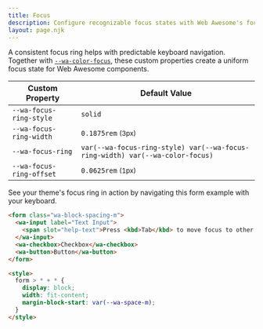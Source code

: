 ```yaml
---
title: Focus
description: Configure recognizable focus states with Web Awesome's focus properties.
layout: page.njk
---
```


A consistent focus ring helps with predictable keyboard navigation. Together with [`--wa-color-focus`](/docs/theming/color/#interactions), these custom properties create a uniform focus state for Web Awesome components.


| Custom Property          |  Default Value                                                                |
| ------------------------ | ----------------------------------------------------------------------------- |
| `--wa-focus-ring-style`  | `solid`                                                                       |
| `--wa-focus-ring-width`  | `0.1875rem` <small>(3px)</small>                                              |
| `--wa-focus-ring`        | `var(--wa-focus-ring-style) var(--wa-focus-ring-width) var(--wa-color-focus)` |
| `--wa-focus-ring-offset` | `0.0625rem` <small>(1px)</small>                                              |

See your theme's focus ring in action by navigating this form example with your keyboard.

```html {.example}
<form class="wa-block-spacing-m">
  <wa-input label="Text Input">
    <span slot="help-text">Press <kbd>Tab</kbd> to move focus to other interactive elements.</span>
  </wa-input>
  <wa-checkbox>Checkbox</wa-checkbox>
  <wa-button>Button</wa-button>
</form>

<style>
  form > * + * {
    display: block;
    width: fit-content;
    margin-block-start: var(--wa-space-m);
  }
</style>
```